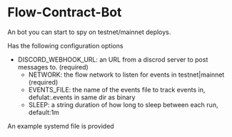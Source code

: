 # Flow-Contract-Bot

An bot you can start to spy on testnet/mainnet deploys. 

Has the following configuration options
  - DISCORD_WEBHOOK_URL: an URL from a discrod server to post messages to. (required)
	- NETWORK: the flow network to listen for events in testnet|mainnet (required)
	- EVENTS_FILE: the name of the events file to track events in, defulat:<network>.events in same dir as binary
	- SLEEP: a string duration of how long to sleep between each run, default:1m


An example systemd file is provided
